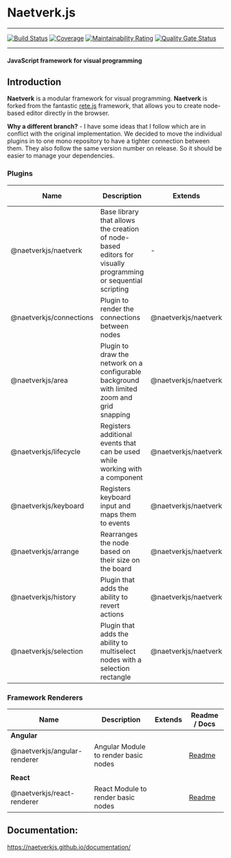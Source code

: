 # Naetverk.js

---

[![Build Status](https://travis-ci.com/naetverkjs/naetverk.svg?branch=master)](https://travis-ci.com/naetverkjs/naetverk)
[![Coverage](https://sonarcloud.io/api/project_badges/measure?project=naetverkjs_naetverk&metric=coverage)](https://sonarcloud.io/dashboard?id=naetverkjs_naetverk)
[![Maintainability Rating](https://sonarcloud.io/api/project_badges/measure?project=naetverkjs_naetverk&metric=sqale_rating)](https://sonarcloud.io/dashboard?id=naetverkjs_naetverk)
[![Quality Gate Status](https://sonarcloud.io/api/project_badges/measure?project=naetverkjs_naetverk&metric=alert_status)](https://sonarcloud.io/dashboard?id=naetverkjs_naetverk)

---

#### JavaScript framework for visual programming

## Introduction

**Naetverk** is a modular framework for visual programming. **Naetverk** is forked from the fantastic [rete.js](https://github.com/retejs/rete) framework,
that allows you to create node-based editor directly in the browser.

**Why a different branch?** - I have some ideas that I follow which are in conflict with the original implementation. We decided to move the individual plugins in to one mono repository to have a tighter connection between them.
They also follow the same version number on release. So it should be easier to manage your dependencies.

### Plugins

| Name                    | Description                                                                                                  | Extends              | Readme / Docs                                                                                     |
| ----------------------- | ------------------------------------------------------------------------------------------------------------ | -------------------- | ------------------------------------------------------------------------------------------------- |
| @naetverkjs/naetverk    | Base library that allows the creation of node-based editors for visually programming or sequential scripting | -                    | [Readme](https://github.com/naetverkjs/naetverk/blob/master/packages/naetverk/README.md)          |
| @naetverkjs/connections | Plugin to render the connections between nodes                                                               | @naetverkjs/naetverk | [Readme](https://github.com/naetverkjs/naetverk/blob/master/packages/area-plugin/README.md)       |
| @naetverkjs/area        | Plugin to draw the network on a configurable background with limited zoom and grid snapping                  | @naetverkjs/naetverk | [Readme](https://github.com/naetverkjs/naetverk/blob/master/packages/connection-plugin/README.md) |
| @naetverkjs/lifecycle   | Registers additional events that can be used while working with a component                                  | @naetverkjs/naetverk | [Readme](https://github.com/naetverkjs/naetverk/blob/master/packages/lifecycle-plugin/README.md)  |
| @naetverkjs/keyboard    | Registers keyboard input and maps them to events                                                             | @naetverkjs/naetverk | [Readme](https://github.com/naetverkjs/naetverk/blob/master/packages/keyboard-plugin/README.md)   |
| @naetverkjs/arrange     | Rearranges the node based on their size on the board                                                         | @naetverkjs/naetverk | [Readme](https://github.com/naetverkjs/naetverk/blob/master/packages/arrange-plugin/README.md)    |
| @naetverkjs/history     | Plugin that adds the ability to revert actions                                                               | @naetverkjs/naetverk | [Readme](https://github.com/naetverkjs/naetverk/blob/master/packages/history-plugin/README.md)    |
| @naetverkjs/selection   | Plugin that adds the ability to multiselect nodes with a selection rectangle                                 | @naetverkjs/naetverk | [Readme](https://github.com/naetverkjs/naetverk/blob/master/packages/selection-plugin/README.md)  |

### Framework Renderers

| Name                         | Description                          | Extends | Readme / Docs                                                                                    |
| ---------------------------- | ------------------------------------ | ------- | ------------------------------------------------------------------------------------------------ |
| **Angular**                  |                                      |         |                                                                                                  |
| @naetverkjs/angular-renderer | Angular Module to render basic nodes |         | [Readme](https://github.com/naetverkjs/naetverk/blob/master/packages/angular-renderer/README.md) |
|                              |                                      |         |                                                                                                  |
| **React**                    |                                      |         |                                                                                                  |
| @naetverkjs/react-renderer   | React Module to render basic nodes   |         | [Readme](https://github.com/naetverkjs/naetverk/blob/master/packages/react-renderer/README.md)   |

## Documentation:

https://naetverkjs.github.io/documentation/
